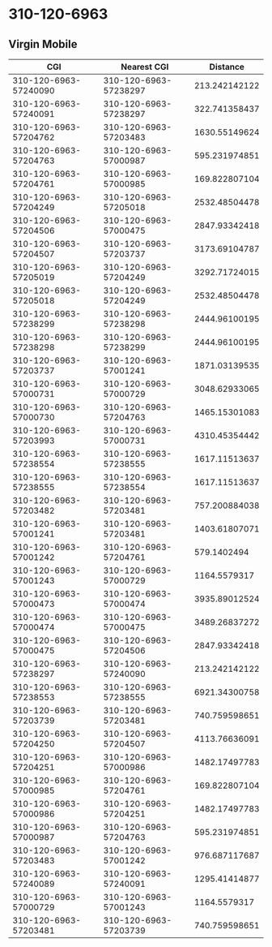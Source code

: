 # 310-120-6963
## Virgin Mobile


| CGI | Nearest CGI | Distance |
|-----|-------------|----------|
| 310-120-6963-57240090 | 310-120-6963-57238297 | 213.242142122 |
| 310-120-6963-57240091 | 310-120-6963-57238297 | 322.741358437 |
| 310-120-6963-57204762 | 310-120-6963-57203483 | 1630.55149624 |
| 310-120-6963-57204763 | 310-120-6963-57000987 | 595.231974851 |
| 310-120-6963-57204761 | 310-120-6963-57000985 | 169.822807104 |
| 310-120-6963-57204249 | 310-120-6963-57205018 | 2532.48504478 |
| 310-120-6963-57204506 | 310-120-6963-57000475 | 2847.93342418 |
| 310-120-6963-57204507 | 310-120-6963-57203737 | 3173.69104787 |
| 310-120-6963-57205019 | 310-120-6963-57204249 | 3292.71724015 |
| 310-120-6963-57205018 | 310-120-6963-57204249 | 2532.48504478 |
| 310-120-6963-57238299 | 310-120-6963-57238298 | 2444.96100195 |
| 310-120-6963-57238298 | 310-120-6963-57238299 | 2444.96100195 |
| 310-120-6963-57203737 | 310-120-6963-57001241 | 1871.03139535 |
| 310-120-6963-57000731 | 310-120-6963-57000729 | 3048.62933065 |
| 310-120-6963-57000730 | 310-120-6963-57204763 | 1465.15301083 |
| 310-120-6963-57203993 | 310-120-6963-57000731 | 4310.45354442 |
| 310-120-6963-57238554 | 310-120-6963-57238555 | 1617.11513637 |
| 310-120-6963-57238555 | 310-120-6963-57238554 | 1617.11513637 |
| 310-120-6963-57203482 | 310-120-6963-57203481 | 757.200884038 |
| 310-120-6963-57001241 | 310-120-6963-57203481 | 1403.61807071 |
| 310-120-6963-57001242 | 310-120-6963-57204761 | 579.1402494 |
| 310-120-6963-57001243 | 310-120-6963-57000729 | 1164.5579317 |
| 310-120-6963-57000473 | 310-120-6963-57000474 | 3935.89012524 |
| 310-120-6963-57000474 | 310-120-6963-57000475 | 3489.26837272 |
| 310-120-6963-57000475 | 310-120-6963-57204506 | 2847.93342418 |
| 310-120-6963-57238297 | 310-120-6963-57240090 | 213.242142122 |
| 310-120-6963-57238553 | 310-120-6963-57238555 | 6921.34300758 |
| 310-120-6963-57203739 | 310-120-6963-57203481 | 740.759598651 |
| 310-120-6963-57204250 | 310-120-6963-57204507 | 4113.76636091 |
| 310-120-6963-57204251 | 310-120-6963-57000986 | 1482.17497783 |
| 310-120-6963-57000985 | 310-120-6963-57204761 | 169.822807104 |
| 310-120-6963-57000986 | 310-120-6963-57204251 | 1482.17497783 |
| 310-120-6963-57000987 | 310-120-6963-57204763 | 595.231974851 |
| 310-120-6963-57203483 | 310-120-6963-57001242 | 976.687117687 |
| 310-120-6963-57240089 | 310-120-6963-57240091 | 1295.41414877 |
| 310-120-6963-57000729 | 310-120-6963-57001243 | 1164.5579317 |
| 310-120-6963-57203481 | 310-120-6963-57203739 | 740.759598651 |
